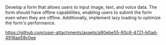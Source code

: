 Develop a form that allows users to input image, text, and voice data. The form should have offline capabilities, enabling users to
submit the form even when they are offline. Additionally, implement lazy loading to optimize the form's performance. 


https://github.com/user-attachments/assets/a90ebe55-60c6-4721-b0ad-4918ae59c0ee

